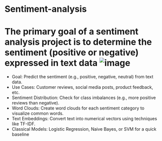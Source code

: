 # Sentiment-analysis
# The primary goal of a sentiment analysis project is to determine the sentiment (positive or negative) expressed in text data ![image](https://github.com/user-attachments/assets/18272c23-5b9d-4e70-b63c-84045b028965)
- Goal: Predict the sentiment (e.g., positive, negative, neutral) from text data.
- Use Cases: Customer reviews, social media posts, product feedback, etc.
- Sentiment Distribution: Check for class imbalances (e.g., more positive reviews than negative).
- Word Clouds: Create word clouds for each sentiment category to visualize common words.
- Text Embeddings: Convert text into numerical vectors using techniques like TF-IDF.
- Classical Models: Logistic Regression, Naive Bayes, or SVM for a quick baseline
